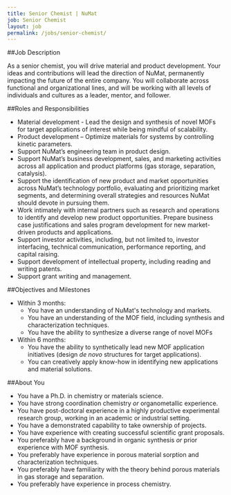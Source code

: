 ```yaml
---
title: Senior Chemist | NuMat
job: Senior Chemist
layout: job
permalink: /jobs/senior-chemist/
---
```


##Job Description

As a senior chemist, you will drive material and product development. Your ideas
and contributions will lead the direction of NuMat, permanently impacting the
future of the entire company. You will collaborate across functional and
organizational lines, and will be working with all levels of individuals and
cultures as a leader, mentor, and follower.

##Roles and Responsibilities

* Material development - Lead the design and synthesis of novel MOFs for target
  applications of interest while being mindful of scalability.
* Product development – Optimize materials for systems by controlling kinetic
  parameters.
* Support NuMat’s engineering team in product design.
* Support NuMat’s business development, sales, and marketing activities across
  all application and product platforms (gas storage, separation, catalysis).
* Support the identification of new product and market opportunities across NuMat’s
  technology portfolio, evaluating and prioritizing market segments, and determining
  overall strategies and resources NuMat should devote in pursuing them.
* Work intimately with internal partners such as research and operations to identify
  and develop new product opportunities. Prepare business case justifications
  and sales program development for new market-driven products and applications.
* Support investor activities, including, but not limited to, investor interfacing,
  technical communication, performance reporting, and capital raising.
* Support development of intellectual property, including reading and writing
  patents.
* Support grant writing and management.

##Objectives and Milestones

* Within 3 months:
  - You have an understanding of NuMat's technology and markets.
  - You have an understanding of the MOF field, including synthesis and characterization
    techniques.
  - You have the ability to synthesize a diverse range of novel MOFs
* Within 6 months:
  - You have the ability to synthetically lead new MOF application initiatives
    (design _de novo_ structures for target applications).
  - You can creatively apply know-how in identifying new applications and
    material solutions.

##About You

* You have a Ph.D. in chemistry or materials science.
* You have strong coordination chemistry _or_ organometallic experience.
* You have post-doctoral experience in a highly productive experimental research group,
  working in an academic or industrial setting.
* You have a demonstrated capability to take ownership of projects.
* You have experience with creating successful scientific grant proposals.
* You preferably have a background in organic synthesis _or_ prior experience with
  MOF synthesis.
* You preferably have experience in porous material sorption and characterization
  techniques.
* You preferably have familiarity with the theory behind porous materials in gas
  storage and separation.
* You preferably have experience in process chemistry.
